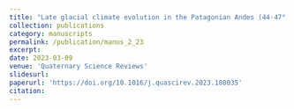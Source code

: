 ```yaml
---
title: "Late glacial climate evolution in the Patagonian Andes (44-47° S) from alpine glacier modelling"
collection: publications
category: manuscripts
permalink: /publication/manus_2_23
excerpt:
date: 2023-03-09
venue: 'Quaternary Science Reviews'
slidesurl: 
paperurl: 'https://doi.org/10.1016/j.quascirev.2023.108035'
citation: 
---
```


